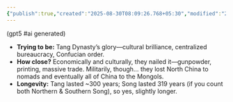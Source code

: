 ```yaml
---
{"publish":true,"created":"2025-08-30T08:09:26.768+05:30","modified":"2025-08-30T08:09:26.768+05:30","cssclasses":""}
---
```



(gpt5 #ai generated)

- **Trying to be:** Tang Dynasty’s glory—cultural brilliance, centralized bureaucracy, Confucian order.
- **How close?** Economically and culturally, they nailed it—gunpowder, printing, massive trade. Militarily, though… they lost North China to nomads and eventually all of China to the Mongols.
- **Longevity:** Tang lasted ~300 years; Song lasted 319 years (if you count both Northern & Southern Song), so yes, slightly longer.
